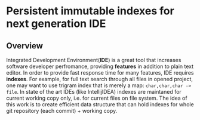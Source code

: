 # Persistent immutable indexes for next generation IDE

## Overview

Integrated Development Environment(**IDE**) is a great tool that increases software developer perfromance, providing **features** in addition to plain text editor. 
In order to provide fast response time for many features, IDE requires **indexes**. For example, for full text search through all files in opened project, one may want 
to use trigram index that is merely a map: `char,char,char -> file`. In state of the art IDEs (like IntellijIDEA) indexes are maintaned for current working copy only, i.e.
for current files on file system. The idea of this work is to create efficient data structure that can hold indexes for whole git repository (each commit) + working copy.
